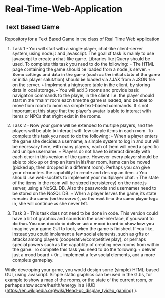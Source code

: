 # Real-Time-Web-Application
## Text Based Game

Repository for a Text Based Game in the class of Real Time Web Application

1. Task 1 - You will start with a single-player, chat-like client-server system, using node.js and javascript. 
The goal of task is mainly to use javascript to create a chat-like game. Libraries like jQuery should be used.
To complete this task you need to do the following:
    ◦ The HTML page containing the game should be loaded from a node.js server. 
    ◦ Some settings and data in the game (such as the initial state of the game or initial player salutation) should be loaded via AJAX from a JSON file on the server.
    ◦ Implement a highscore table in the client, by storing data in local storage. 
    ◦ You will add 3 rooms and provide basic navigation commands to the player, in the client. I.e. the player should start in the “main” room each time the game is loaded, and be able to move from room to room via simple text-based commands. 
It is not important at this stage that the player’s avatar is able to interact with items or NPCs that might exist in the rooms. 

2. Task 2 - Now your game will be extended to multiple players, and the players will be able to interact with few simple items in each room. To complete this task you need to do the following:
    ◦ When a player enters the game she decides a username; a simple system to log in and out will be necessary here, with many players, each of them will need a specific and unique username.
    ◦ Players do not have to interact directly with each other in this version of the game. However, every player should be able to pick-up or drop an item in his/her room. Items can be moved (picked up, then dropped in a different room).  Perhaps you can give your characters the capability to create and destroy an item. 
    ◦ You should use web-sockets to implement your multiplayer chat.
    ◦ The state of the items in the room will be stored (persistency) on the node.js server, using a NoSQL DB. Also the passwords and usernames need to be stored on the NoSQL DB. 
    ◦ When a player leaves the game, its state remains the same (on the server), so the next time the same player logs in, she will continue as she never left. 

3. Task 3 – This task does not need to be done in code. This version could have a bit of graphics and sounds in the user-interface, if you want to do that. You can decide to deliver just a mood board to show how you imagine your game GUI to look, when the game is finished. If you like, instead you could implement a few social elements, such as gifts or attacks among players (cooperative/competitive play), or perhaps special powers such as the capability of creating new rooms from within the game. To complete this task you need to do the following:
    ◦ deliver just a mood board
    ◦ Or… implement a few social elements, and a more complete gameplay.

While developing your game, you would design some (simple) HTML-based GUI, using javascript. Simple static graphics can be used in the GUIs, for example to show a map of the rooms, or the state of the current room, or perhaps show score/health/energy in a HUD (https://en.wikipedia.org/wiki/Head-up_display_(video_gaming) ).
